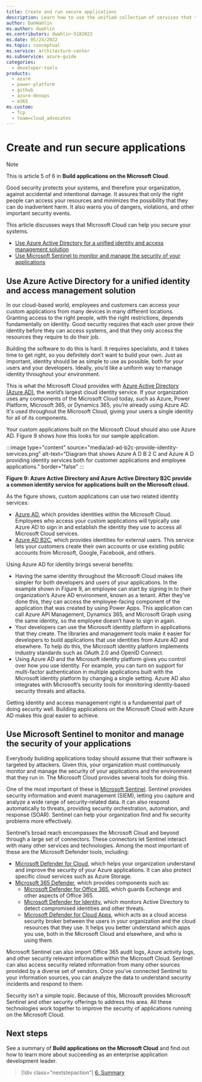 ```yaml
---
title: Create and run secure applications
description: Learn how to use the unified collection of services that the Microsoft Cloud provides to improve security.
author: DanWahlin
ms.author: dwahlin
ms.contributors: dwahlin-5182022
ms.date: 05/24/2022
ms.topic: conceptual
ms.service: architecture-center
ms.subservice: azure-guide
categories:
  - developer-tools
products:
  - azure
  - power-platform
  - github
  - azure-devops
  - m365
ms.custom:
  - fcp
  - team=cloud_advocates
---
```


# Create and run secure applications

> [!Note]
> This is article 5 of 6 in **Build applications on the Microsoft Cloud**.

Good security protects your systems, and therefore your organization, against accidental and intentional damage. It assures that only the right people can access your resources and minimizes the possibility that they can do inadvertent harm. It also warns you of dangers, violations, and other important security events.

This article discusses ways that Microsoft Cloud can help you secure your systems.

- [Use Azure Active Directory for a unified identity and access management solution](#use-azure-active-directory-for-a-unified-identity-and-access-management-solution)
- [Use Microsoft Sentinel to monitor and manage the security of your applications](#use-microsoft-sentinel-to-monitor-and-manage-the-security-of-your-applications)

## Use Azure Active Directory for a unified identity and access management solution

In our cloud-based world, employees and customers can access your custom applications from many devices in many different locations. Granting access to the right people, with the right restrictions, depends fundamentally on identity. Good security requires that each user prove their identity before they can access systems, and that they only access the resources they require to do their job.

Building the software to do this is hard. It requires specialists, and it takes time to get right, so you definitely don’t want to build your own. Just as important, identity should be as simple to use as possible, both for your users and your developers. Ideally, you’d like a uniform way to manage identity throughout your environment.

This is what the Microsoft Cloud provides with [Azure Active Directory (Azure AD)](/azure/active-directory), the world’s largest cloud identity service. If your organization uses any components of the Microsoft Cloud today, such as Azure, Power Platform, Microsoft 365, or Dynamics 365, you’re already using Azure AD. It's used throughout the Microsoft Cloud, giving your users a single identity for all of its components.

Your custom applications built on the Microsoft Cloud should also use Azure AD. Figure 9 shows how this looks for our sample application.

:::image type="content" source="media/ad-ad-b2c-provide-identity-services.png" alt-text="Diagram that shows Azure A D B 2 C and Azure A D providing identity services both for customer applications and employee applications." border="false" :::

**Figure 9: Azure Active Directory and Azure Active Directory B2C provide a common identity service for applications built on the Microsoft cloud.**

As the figure shows, custom applications can use two related identity services:

- [Azure AD](/azure/active-directory), which provides identities within the Microsoft Cloud. Employees who access your custom applications will typically use Azure AD to sign in and establish the identity they use to access all Microsoft Cloud services.
- [Azure AD B2C](/azure/active-directory-b2c), which provides identities for external users. This service lets your customers create their own accounts or use existing public accounts from Microsoft, Google, Facebook, and others.

Using Azure AD for identity brings several benefits:

- Having the same identity throughout the Microsoft Cloud makes life simpler for both developers and users of your applications. In the example shown in Figure 9, an employee can start by signing in to their organization’s Azure AD environment, known as a tenant. After they’ve done this, they can access the employee-facing component of the application that was created by using Power Apps. This application can call Azure API Management, Dynamics 365, and Microsoft Graph using the same identity, so the employee doesn’t have to sign in again.
- Your developers can use the Microsoft identity platform in applications that they create. The libraries and management tools make it easier for developers to build applications that use identities from Azure AD and elsewhere. To help do this, the Microsoft identity platform implements industry standards such as OAuth 2.0 and OpenID Connect.
- Using Azure AD and the Microsoft identity platform gives you control over how you use identity. For example, you can turn on support for multi-factor authentication in multiple applications built with the Microsoft identity platform by changing a single setting. Azure AD also integrates with Microsoft’s security tools for monitoring identity-based security threats and attacks.

Getting identity and access management right is a fundamental part of doing security well. Building applications on the Microsoft Cloud with Azure AD makes this goal easier to achieve.

## Use Microsoft Sentinel to monitor and manage the security of your applications

Everybody building applications today should assume that their software is targeted by attackers. Given this, your organization must continuously monitor and manage the security of your applications and the environment that they run in. The Microsoft Cloud provides several tools for doing this.

One of the most important of these is [Microsoft Sentinel](/azure/sentinel). Sentinel provides security information and event management (SIEM), letting you capture and analyze a wide range of security-related data. It can also respond automatically to threats, providing security orchestration, automation, and response (SOAR). Sentinel can help your organization find and fix security problems more effectively.

Sentinel’s broad reach encompasses the Microsoft Cloud and beyond through a large set of connectors. These connectors let Sentinel interact with many other services and technologies. Among the most important of these are the Microsoft Defender tools, including:

- [Microsoft Defender for Cloud](/azure/defender-for-cloud), which helps your organization understand and improve the security of your Azure applications. It can also protect specific cloud services such as Azure Storage.
- [Microsoft 365 Defender](/microsoft-365/security/defender), which provides components such as:
  - [Microsoft Defender for Office 365](/microsoft-365/security/office-365-security), which guards Exchange and other aspects of Office 365.
  - [Microsoft Defender for Identity](/defender-for-identity), which monitors Active Directory to detect compromised identities and other threats.
  - [Microsoft Defender for Cloud Apps](/defender-cloud-apps), which acts as a cloud access security broker between the users in your organization and the cloud resources that they use. It helps you better understand which apps you use, both in the Microsoft Cloud and elsewhere, and who is using them.

Microsoft Sentinel can also import Office 365 audit logs, Azure activity logs, and other security relevant information within the Microsoft Cloud. Sentinel can also access security related information from many other sources provided by a diverse set of vendors. Once you’ve connected Sentinel to your information sources, you can analyze the data to understand security incidents and respond to them.

Security isn’t a simple topic. Because of this, Microsoft provides Microsoft Sentinel and other security offerings to address this area. All these technologies work together to improve the security of applications running on the Microsoft Cloud.

## Next steps

See a summary of **Build applications on the Microsoft Cloud** and find out how to learn more about succeeding as an enterprise application development leader.

> [!div class="nextstepaction"]
> [6. Summary](summary.md)

